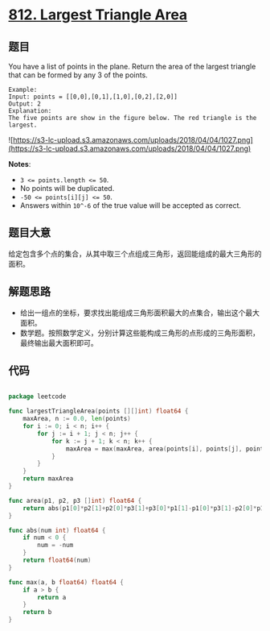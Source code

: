 # [812. Largest Triangle Area](https://leetcode.com/problems/largest-triangle-area/)


## 题目

You have a list of points in the plane. Return the area of the largest triangle that can be formed by any 3 of the points.

```
Example:
Input: points = [[0,0],[0,1],[1,0],[0,2],[2,0]]
Output: 2
Explanation: 
The five points are show in the figure below. The red triangle is the largest.
```

![https://s3-lc-upload.s3.amazonaws.com/uploads/2018/04/04/1027.png](https://s3-lc-upload.s3.amazonaws.com/uploads/2018/04/04/1027.png)

**Notes**:

- `3 <= points.length <= 50`.
- No points will be duplicated.
- `-50 <= points[i][j] <= 50`.
- Answers within `10^-6` of the true value will be accepted as correct.

## 题目大意

给定包含多个点的集合，从其中取三个点组成三角形，返回能组成的最大三角形的面积。

## 解题思路

- 给出一组点的坐标，要求找出能组成三角形面积最大的点集合，输出这个最大面积。
- 数学题。按照数学定义，分别计算这些能构成三角形的点形成的三角形面积，最终输出最大面积即可。

## 代码

```go

package leetcode

func largestTriangleArea(points [][]int) float64 {
    maxArea, n := 0.0, len(points)
    for i := 0; i < n; i++ {
        for j := i + 1; j < n; j++ {
            for k := j + 1; k < n; k++ {
                maxArea = max(maxArea, area(points[i], points[j], points[k]))
            }
        }
    }
    return maxArea
}

func area(p1, p2, p3 []int) float64 {
    return abs(p1[0]*p2[1]+p2[0]*p3[1]+p3[0]*p1[1]-p1[0]*p3[1]-p2[0]*p1[1]-p3[0]*p2[1]) / 2
}

func abs(num int) float64 {
    if num < 0 {
        num = -num
    }
    return float64(num)
}

func max(a, b float64) float64 {
    if a > b {
        return a
    }
    return b
}

```